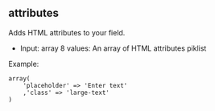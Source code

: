 ## attributes

Adds HTML attributes to your field.

* Input:  array
8 values:  An array of HTML attributes piklist

Example:
```
array(
	'placeholder' => 'Enter text'
	,'class' => 'large-text'
)
```
